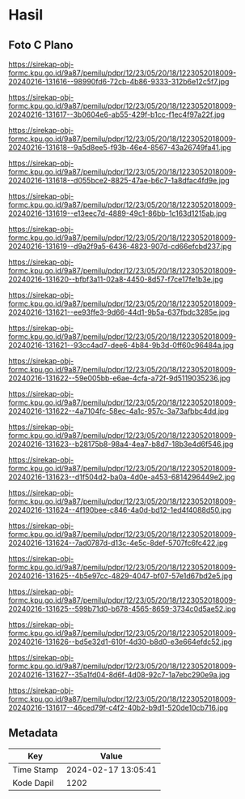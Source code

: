 # Hasil

## Foto C Plano

https://sirekap-obj-formc.kpu.go.id/9a87/pemilu/pdpr/12/23/05/20/18/1223052018009-20240216-131616--98990fd6-72cb-4b86-9333-312b6e12c5f7.jpg

https://sirekap-obj-formc.kpu.go.id/9a87/pemilu/pdpr/12/23/05/20/18/1223052018009-20240216-131617--3b0604e6-ab55-429f-b1cc-f1ec4f97a22f.jpg

https://sirekap-obj-formc.kpu.go.id/9a87/pemilu/pdpr/12/23/05/20/18/1223052018009-20240216-131618--9a5d8ee5-f93b-46e4-8567-43a26749fa41.jpg

https://sirekap-obj-formc.kpu.go.id/9a87/pemilu/pdpr/12/23/05/20/18/1223052018009-20240216-131618--d055bce2-8825-47ae-b6c7-1a8dfac4fd9e.jpg

https://sirekap-obj-formc.kpu.go.id/9a87/pemilu/pdpr/12/23/05/20/18/1223052018009-20240216-131619--e13eec7d-4889-49c1-86bb-1c163d1215ab.jpg

https://sirekap-obj-formc.kpu.go.id/9a87/pemilu/pdpr/12/23/05/20/18/1223052018009-20240216-131619--d9a2f9a5-6436-4823-907d-cd66efcbd237.jpg

https://sirekap-obj-formc.kpu.go.id/9a87/pemilu/pdpr/12/23/05/20/18/1223052018009-20240216-131620--bfbf3a11-02a8-4450-8d57-f7ce17fe1b3e.jpg

https://sirekap-obj-formc.kpu.go.id/9a87/pemilu/pdpr/12/23/05/20/18/1223052018009-20240216-131621--ee93ffe3-9d66-44d1-9b5a-637fbdc3285e.jpg

https://sirekap-obj-formc.kpu.go.id/9a87/pemilu/pdpr/12/23/05/20/18/1223052018009-20240216-131621--93cc4ad7-dee6-4b84-9b3d-0ff60c96484a.jpg

https://sirekap-obj-formc.kpu.go.id/9a87/pemilu/pdpr/12/23/05/20/18/1223052018009-20240216-131622--59e005bb-e6ae-4cfa-a72f-9d5119035236.jpg

https://sirekap-obj-formc.kpu.go.id/9a87/pemilu/pdpr/12/23/05/20/18/1223052018009-20240216-131622--4a7104fc-58ec-4a1c-957c-3a73afbbc4dd.jpg

https://sirekap-obj-formc.kpu.go.id/9a87/pemilu/pdpr/12/23/05/20/18/1223052018009-20240216-131623--b28175b8-98a4-4ea7-b8d7-18b3e4d6f546.jpg

https://sirekap-obj-formc.kpu.go.id/9a87/pemilu/pdpr/12/23/05/20/18/1223052018009-20240216-131623--d1f504d2-ba0a-4d0e-a453-6814296449e2.jpg

https://sirekap-obj-formc.kpu.go.id/9a87/pemilu/pdpr/12/23/05/20/18/1223052018009-20240216-131624--4f190bee-c846-4a0d-bd12-1ed4f4088d50.jpg

https://sirekap-obj-formc.kpu.go.id/9a87/pemilu/pdpr/12/23/05/20/18/1223052018009-20240216-131624--7ad0787d-d13c-4e5c-8def-5707fc6fc422.jpg

https://sirekap-obj-formc.kpu.go.id/9a87/pemilu/pdpr/12/23/05/20/18/1223052018009-20240216-131625--4b5e97cc-4829-4047-bf07-57e1d67bd2e5.jpg

https://sirekap-obj-formc.kpu.go.id/9a87/pemilu/pdpr/12/23/05/20/18/1223052018009-20240216-131625--599b71d0-b678-4565-8659-3734c0d5ae52.jpg

https://sirekap-obj-formc.kpu.go.id/9a87/pemilu/pdpr/12/23/05/20/18/1223052018009-20240216-131626--bd5e32d1-610f-4d30-b8d0-e3e664efdc52.jpg

https://sirekap-obj-formc.kpu.go.id/9a87/pemilu/pdpr/12/23/05/20/18/1223052018009-20240216-131627--35a1fd04-8d6f-4d08-92c7-1a7ebc290e9a.jpg

https://sirekap-obj-formc.kpu.go.id/9a87/pemilu/pdpr/12/23/05/20/18/1223052018009-20240216-131617--46ced79f-c4f2-40b2-b9d1-520de10cb716.jpg


## Metadata

| Key        | Value               |
| ---------- | ------------------- |
| Time Stamp | 2024-02-17 13:05:41 |
| Kode Dapil | 1202                |



